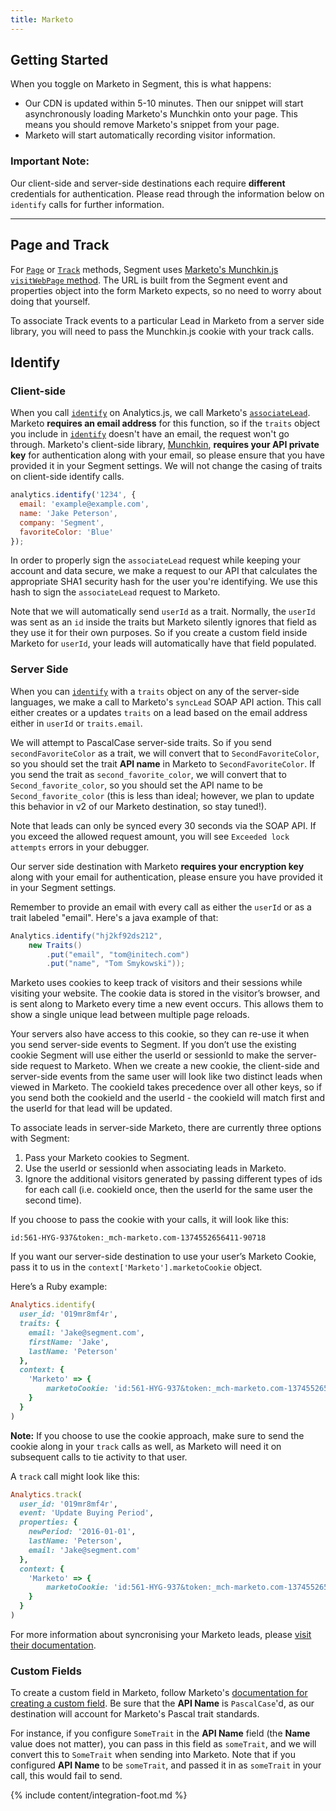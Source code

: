 ```yaml
---
title: Marketo
---
```


## Getting Started

When you toggle on Marketo in Segment, this is what happens:

+ Our CDN is updated within 5-10 minutes. Then our snippet will start asynchronously loading Marketo's Munchkin onto your page. This means you should remove Marketo's snippet from your page.
+ Marketo will start automatically recording visitor information.

### Important Note:
Our client-side and server-side destinations each require **different** credentials for authentication. Please read through the information below on `identify` calls for further information.

- - -

## Page and Track

For [`Page`](/docs/spec/page/) or [`Track`](/docs/spec/track/) methods, Segment uses [Marketo's Munchkin.js `visitWebPage` method](http://developers.marketo.com/javascript-api/lead-tracking/api-reference/#munchkin_visitwebpage). The URL is built from the Segment event and properties object into the form Marketo expects, so no need to worry about doing that yourself.

To associate Track events to a particular Lead in Marketo from a server side library, you will need to pass the Munchkin.js cookie with your track calls.

## Identify

### Client-side

When you call [`identify`](/docs/spec/identify/) on Analytics.js, we call Marketo's [`associateLead`](http://developers.marketo.com/documentation/websites/lead-tracking-munchkin-js/). Marketo **requires an email address** for this function, so if  the `traits` object you include in [`identify`](/docs/spec/identify/) doesn't have an email, the request won't go through. Marketo's client-side library, [Munchkin](http://developers.marketo.com/documentation/websites/lead-tracking-munchkin-js/), **requires your API private key** for authentication along with your email, so please ensure that you have provided it in your Segment settings. We will not change the casing of traits on client-side identify calls.

```javascript
analytics.identify('1234', {
  email: 'example@example.com',
  name: 'Jake Peterson',
  company: 'Segment',
  favoriteColor: 'Blue'
});
```

In order to properly sign the `associateLead` request while keeping your account and data secure, we make a request to our API that calculates the appropriate SHA1 security hash for the user you're identifying. We use this hash to sign the `associateLead` request to Marketo.

Note that we will automatically send `userId` as a trait. Normally, the `userId` was sent as an `id` inside the traits but Marketo silently ignores that field as they use it for their own purposes. So if you create a custom field inside Marketo for `userId`, your leads will automatically have that field populated.

### Server Side

When you can [`identify`](/docs/spec/identify/) with a `traits` object on any of the server-side languages, we make a call to Marketo's `syncLead` SOAP API action. This call either creates or a updates `traits` on a lead based on the email address either in `userId` or `traits.email`.

We will attempt to PascalCase server-side traits. So if you send `secondFavoriteColor` as a trait, we will convert that to `SecondFavoriteColor`, so you should set the trait **API name** in Marketo to `SecondFavoriteColor`. If you send the trait as `second_favorite_color`, we will convert that to `Second_favorite_color`, so you should set the API name to be `Second_favorite_color` (this is less than ideal; however, we plan to update this behavior in v2 of our Marketo destination, so stay tuned!).

Note that leads can only be synced every 30 seconds via the SOAP API. If you exceed the allowed request amount, you will see `Exceeded lock attempts` errors in your debugger.

Our server side destination with Marketo **requires your encryption key** along with your email for authentication, please ensure you have provided it in your Segment settings.

Remember to provide an email with every call as either the `userId` or as a trait labeled "email". Here's a java example of that:

```java
Analytics.identify("hj2kf92ds212",
    new Traits()
        .put("email", "tom@initech.com")
        .put("name", "Tom Smykowski"));
```

Marketo uses cookies to keep track of visitors and their sessions while visiting your website. The cookie data is stored in the visitor’s browser, and is sent along to Marketo every time a new event occurs. This allows them to show a single unique lead between multiple page reloads.

Your servers also have access to this cookie, so they can re-use it when you send server-side events to Segment. If you don’t use the existing cookie Segment will use either the userId or sessionId to make the server-side request to Marketo. When we create a new cookie, the client-side and server-side events from the same user will look like two distinct leads when viewed in Marketo. The cookieId takes precedence over all other keys, so if you send both the cookieId and the userId - the cookieId will match first and the userId for that lead will be updated.

To associate leads in server-side Marketo, there are currently three options with Segment:

1. Pass your Marketo cookies to Segment.
2. Use the userId or sessionId when associating leads in Marketo.
3. Ignore the additional visitors generated by passing different types of ids for each call (i.e. cookieId once, then the userId for the same user the second time).

If you choose to pass the cookie with your calls, it will look like this:

```
id:561-HYG-937&token:_mch-marketo.com-1374552656411-90718
```

If you want our server-side destination to use your user’s Marketo Cookie, pass it to us in the `context['Marketo'].marketoCookie` object.

Here’s a Ruby example:

```ruby
Analytics.identify(
  user_id: '019mr8mf4r',
  traits: {
    email: 'Jake@segment.com',
    firstName: 'Jake',
    lastName: 'Peterson'
  },
  context: {
    'Marketo' => {
        marketoCookie: 'id:561-HYG-937&token:_mch-marketo.com-1374552656411-90718'
    }
  }
)
```

**Note:** If you choose to use the cookie approach, make sure to send the cookie along in your `track` calls as well, as Marketo will need it on subsequent calls to tie activity to that user.

A `track` call might look like this:

```ruby
Analytics.track(
  user_id: '019mr8mf4r',
  event: 'Update Buying Period',
  properties: {
    newPeriod: '2016-01-01',
    lastName: 'Peterson',
    email: 'Jake@segment.com'
  },
  context: {
    'Marketo' => {
        marketoCookie: 'id:561-HYG-937&token:_mch-marketo.com-1374552656411-90718'
    }
  }
)
```

For more information about syncronising your Marketo leads, please [visit their documentation](http://developers.marketo.com/documentation/soap/synclead/).

### Custom Fields

To create a custom field in Marketo, follow Marketo's [documentation for creating a custom field](http://docs.marketo.com/display/public/DOCS/Create+a+Custom+Field+in+Marketo). Be sure that the **API Name** is `PascalCase`'d, as our destination will account for Marketo's Pascal trait standards.

For instance, if you configure `SomeTrait` in the **API Name** field (the **Name** value does not matter), you can pass in this field as `someTrait`, and we will convert this to `SomeTrait` when sending into Marketo. Note that if you configured **API Name** to be `someTrait`, and passed it in as `someTrait` in your call, this would fail to send.

{% include content/integration-foot.md %}
